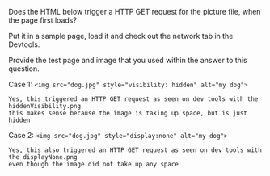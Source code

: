 Does the HTML below trigger a HTTP GET request for the picture file, when the page first loads?  

Put it in a sample page, load it and check out the network tab in the Devtools.

Provide the test page and image that you used within the answer to this question.

Case 1:
    `<img src="dog.jpg" style="visibility: hidden" alt="my dog">`

    Yes, this triggered an HTTP GET request as seen on dev tools with the hiddenVisibility.png
    this makes sense because the image is taking up space, but is just hidden


Case 2:
    `<img src="dog.jpg" style="display:none" alt="my dog">`

    Yes, this also triggered an HTTP GET request as seen on dev tools with the displayNone.png
    even though the image did not take up any space
